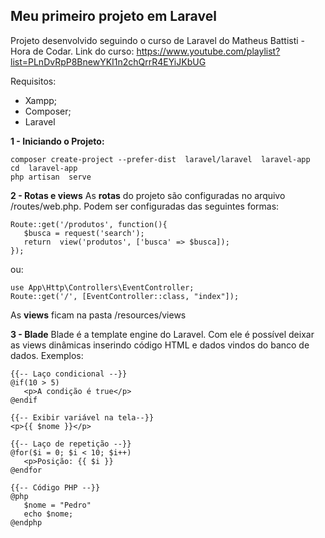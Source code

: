 ## Meu primeiro projeto em Laravel

Projeto desenvolvido seguindo o curso de Laravel do Matheus Battisti - Hora de Codar. Link do curso: https://www.youtube.com/playlist?list=PLnDvRpP8BnewYKI1n2chQrrR4EYiJKbUG

Requisitos: 
- Xampp;
- Composer;
- Laravel

**1 - Iniciando o Projeto:**

    composer create-project --prefer-dist  laravel/laravel  laravel-app
    cd  laravel-app
    php artisan  serve

**2 - Rotas e views** 
As **rotas** do projeto são configuradas no arquivo /routes/web.php. Podem ser configuradas das seguintes formas:

    Route::get('/produtos', function(){
       $busca = request('search');
       return  view('produtos', ['busca' => $busca]);
    });
ou: 

    use App\Http\Controllers\EventController;
    Route::get('/', [EventController::class, "index"]);
As **views** ficam na pasta /resources/views

**3 - Blade**
Blade é a template engine do Laravel. Com ele é possível deixar as views dinâmicas inserindo código HTML e dados vindos do banco de dados.
Exemplos:

    {{-- Laço condicional --}}
    @if(10 > 5)
       <p>A condição é true</p>
    @endif

    {{-- Exibir variável na tela--}}
    <p>{{ $nome }}</p>

    {{-- Laço de repetição --}}
    @for($i = 0; $i < 10; $i++)
       <p>Posição: {{ $i }}
    @endfor
    
    {{-- Código PHP --}}
    @php
       $nome = "Pedro"
       echo $nome;
    @endphp
